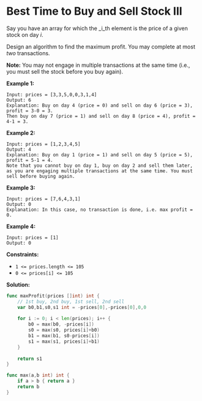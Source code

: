 # Best Time to Buy and Sell Stock III
Say you have an array for which the  _i_th  element is the price of a given stock on day  _i_.

Design an algorithm to find the maximum profit. You may complete at most  _two_  transactions.

**Note:** You may not engage in multiple transactions at the same time (i.e., you must sell the stock before you buy again).

**Example 1:**

	Input: prices = [3,3,5,0,0,3,1,4]
	Output: 6
	Explanation: Buy on day 4 (price = 0) and sell on day 6 (price = 3), profit = 3-0 = 3.
	Then buy on day 7 (price = 1) and sell on day 8 (price = 4), profit = 4-1 = 3.

**Example 2:**

	Input: prices = [1,2,3,4,5]
	Output: 4
	Explanation: Buy on day 1 (price = 1) and sell on day 5 (price = 5), profit = 5-1 = 4.
	Note that you cannot buy on day 1, buy on day 2 and sell them later, as you are engaging multiple transactions at the same time. You must sell before buying again.

**Example 3:**

	Input: prices = [7,6,4,3,1]
	Output: 0
	Explanation: In this case, no transaction is done, i.e. max profit = 0.

**Example 4:**

	Input: prices = [1]
	Output: 0

**Constraints:**

-   `1 <= prices.length <= 105`
-   `0 <= prices[i] <= 105`

**Solution:**

```go
func maxProfit(prices []int) int {
	// 1st buy, 2nd buy, 1st sell, 2nd sell
    var b0,b1,s0,s1 int = -prices[0],-prices[0],0,0
    
    for i := 0; i < len(prices); i++ {
        b0 = max(b0, -prices[i])
        s0 = max(s0, prices[i]+b0)
        b1 = max(b1, s0-prices[i])
        s1 = max(s1, prices[i]+b1)
    }
    
    return s1
}

func max(a,b int) int {
    if a > b { return a }
    return b
}
```